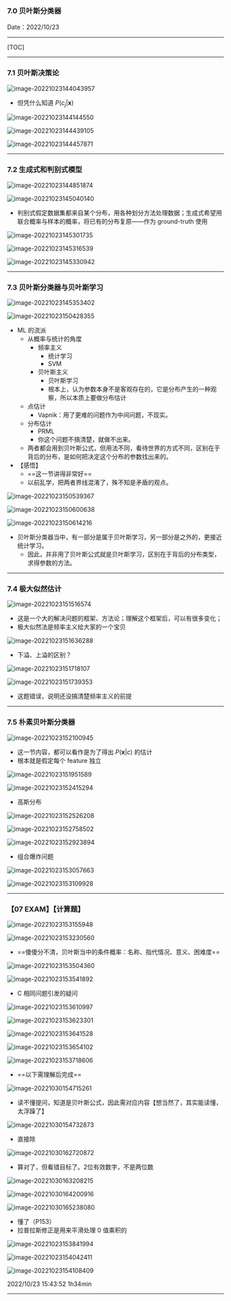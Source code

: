 ### 7.0 贝叶斯分类器

Date：2022/10/23

------



[TOC]



------



### 7.1 贝叶斯决策论

![image-20221023144043957](images/Task07/image-20221023144043957.png)

* 但凭什么知道 $P(c_j|\textbf{x})$ 

![image-20221023144144550](images/Task07/image-20221023144144550.png)

![image-20221023144439105](images/Task07/image-20221023144439105.png)

![image-20221023144457871](images/Task07/image-20221023144457871.png)



------



### 7.2 生成式和判别式模型

![image-20221023144851874](images/Task07/image-20221023144851874.png)

![image-20221023145040140](images/Task07/image-20221023145040140.png)

* 判别式假定数据集都来自某个分布，用各种划分方法处理数据；生成式希望用联合概率与样本的概率，将已有的分布复原——作为 ground-truth 使用

![image-20221023145301735](images/Task07/image-20221023145301735.png)

![image-20221023145316539](images/Task07/image-20221023145316539.png)

![image-20221023145330942](images/Task07/image-20221023145330942.png)



------



### 7.3 贝叶斯分类器与贝叶斯学习

![image-20221023145353402](images/Task07/image-20221023145353402.png)

![image-20221023150428355](images/Task07/image-20221023150428355.png)

* ML 的流派
  * 从概率与统计的角度
    * 频率主义
      * 统计学习
      * SVM
    * 贝叶斯主义
      * 贝叶斯学习
      * 根本上，认为参数本身不是客观存在的，它是分布产生的一种观察，所以本质上要做分布估计
  * 点估计
    * Vapnik：用了更难的问题作为中间问题，不现实。
  * 分布估计
    * PRML
    * 你这个问题不搞清楚，就做不出来。
  * 两者都会用到贝叶斯公式，但用法不同，看待世界的方式不同，区别在于背后的分布，是如何把决定这个分布的参数找出来的。
* 【感悟】
  * ==这一节讲得非常好==
  * 以前乱学，把两者界线混淆了，殊不知是矛盾的观点。

![image-20221023150539367](images/Task07/image-20221023150539367.png)

![image-20221023150600638](images/Task07/image-20221023150600638.png)

![image-20221023150614216](images/Task07/image-20221023150614216.png)

* 贝叶斯分类器当中，有一部分是属于贝叶斯学习，另一部分是之外的，更接近统计学习。
  * 因此，并非用了贝叶斯公式就是贝叶斯学习，区别在于背后的分布类型，求得参数的方法。



------



### 7.4 极大似然估计

![image-20221023151516574](images/Task07/image-20221023151516574.png)

* 这是一个大的解决问题的框架、方法论；理解这个框架后，可以有很多变化；
* 极大似然法是频率主义给大家的一个宝贝

![image-20221023151636288](images/Task07/image-20221023151636288.png)

* 下溢、上溢的区别？

![image-20221023151718107](images/Task07/image-20221023151718107.png)

![image-20221023151739353](images/Task07/image-20221023151739353.png)

* 这题错误，说明还没搞清楚频率主义的前提



------



### 7.5 朴素贝叶斯分类器

![image-20221023152100945](images/Task07/image-20221023152100945.png)

* 这一节内容，都可以看作是为了得出 $P(\textbf{x}|c)$ 的估计
* 根本就是假定每个 feature 独立

![image-20221023151951589](images/Task07/image-20221023151951589.png)

![image-20221023152415294](images/Task07/image-20221023152415294.png)

* 高斯分布

![image-20221023152526208](images/Task07/image-20221023152526208.png)

![image-20221023152758502](images/Task07/image-20221023152758502.png)

![image-20221023152923894](images/Task07/image-20221023152923894.png)

* 组合爆炸问题

![image-20221023153057663](images/Task07/image-20221023153057663.png)

![image-20221023153109928](images/Task07/image-20221023153109928.png)



------



### 【07 EXAM】【计算题】

![image-20221023153155948](images/Task07/image-20221023153155948.png)

![image-20221023153230560](images/Task07/image-20221023153230560.png)

* ==傻傻分不清，贝叶斯当中的条件概率：名称、指代情况、意义、困难度==

![image-20221023153504360](images/Task07/image-20221023153504360.png)

![image-20221023153541892](images/Task07/image-20221023153541892.png)

* C 相同问题引发的疑问

![image-20221023153610997](images/Task07/image-20221023153610997.png)

![image-20221023153623301](images/Task07/image-20221023153623301.png)

![image-20221023153641528](images/Task07/image-20221023153641528.png)

![image-20221023153654102](images/Task07/image-20221023153654102.png)

![image-20221023153718606](images/Task07/image-20221023153718606.png)



* ==以下需理解后完成==

![image-20221030154715261](images/Task07/image-20221030154715261.png)

* 读不懂提问，知道是贝叶斯公式，因此需对应内容【想当然了，其实能读懂，太浮躁了】

![image-20221030154732873](images/Task07/image-20221030154732873.png)

* 直接除



![image-20221030162720872](images/Task07/image-20221030162720872.png)

* 算对了，但看错目标了。2位有效数字，不是两位数



![image-20221030163208215](images/Task07/image-20221030163208215.png)

![image-20221030164200916](images/Task07/image-20221030164200916.png)

![image-20221030165238080](images/Task07/image-20221030165238080.png)

* 懂了（P153）
* 拉普拉斯修正是用来平滑处理 0 值乘积的



![image-20221023153841994](images/Task07/image-20221023153841994.png)

![image-20221023154042411](images/Task07/image-20221023154042411.png)

![image-20221023154108409](images/Task07/image-20221023154108409.png)



2022/10/23 15:43:52 1h34min

------

